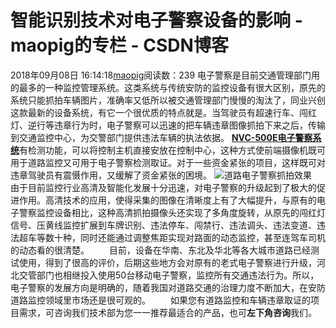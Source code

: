 # 智能识别技术对电子警察设备的影响 - maopig的专栏 - CSDN博客
2018年09月08日 16:14:18[maopig](https://me.csdn.net/maopig)阅读数：239
电子警察是目前交通管理部门用的最多的一种监控管理系统。这类系统与传统安防的监控设备有很大区别，原先的系统只能抓拍车辆图片，准确率又低所以被交通管理部门慢慢的淘汰了，同业兴创这款最新的设备系统，有它一个很优质的特点就是。当驾驶员有超速行车、闯红灯、逆行等违章行为时，电子警察可以迅速的把车辆违章图像抓拍下来之后，传输到交通监控中心，为交警部门提供违法车辆的执法依据。
[**NVC-500E电子警察系统**](http://www.maxfort.net.cn/xgjzwl/12.html)有检测功能，可以将控制主机直接安放在控制中心，这种方式使前端摄像机既可用于道路监控又可用于电子警察检测取证。对于一些资金紧张的项目，这样既可对违章驾驶员有震慑作用，又缓解了资金紧张的困境。
![道路电子警察抓拍效果](http://www.maxfort.net.cn/uploadfile/2015/1225/20151225813719.jpg)
　　由于目前监控行业高清及智能化发展十分迅速，对电子警察的升级起到了极大的促进作用。高清技术的应用，使得采集的图像在清晰度上有了大幅提升，与原有的电子警察监控设备相比，这种高清抓拍摄像头还实现了多角度旋转，从原先的闯红灯信号、压黄线监控扩展到车牌识别、违法停车、闯禁行、违法调头、违法变道、违法超车等数十种，同时还能通过调整焦距实现对路面的动态监控，甚至连驾车司机的动态看的很清楚。
　　目前，设备在华南、东北及华北等各大城市道路已经测试使用，得到了很高的评价，后期这些地方会对原有的老式电子警察进行升级，河北交管部门也相继投入使用50台移动电子警察，监控所有交通违法行为。所以，电子警察的发展方向是明确的，随着我国对道路交通的治理力度不断加大，在安防道路监控领域里市场还是很可观的。
　　如果您有道路监控和车辆违章取证的项目需求，可咨询我们技术部为您一一推荐最适合的产品，也可**左下角咨询**我们。
